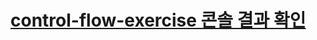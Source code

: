 # [control-flow-exercise 콘솔 결과 확인](https://progyu.github.io/vanila-javascript-lecture/control-flow-exercise/control-flow-exercise.html)
